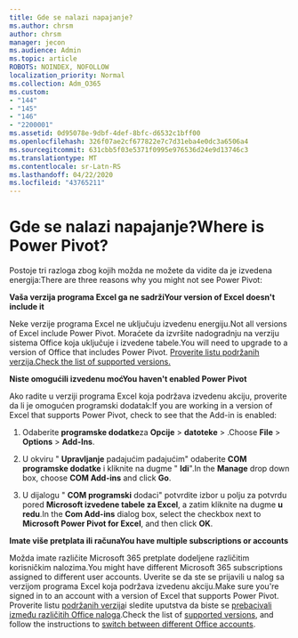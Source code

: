 ```yaml
---
title: Gde se nalazi napajanje?
ms.author: chrsm
author: chrsm
manager: jecon
ms.audience: Admin
ms.topic: article
ROBOTS: NOINDEX, NOFOLLOW
localization_priority: Normal
ms.collection: Adm_O365
ms.custom:
- "144"
- "145"
- "146"
- "2200001"
ms.assetid: 0d95078e-9dbf-4def-8bfc-d6532c1bff00
ms.openlocfilehash: 326f07ae2cf677822e7c7d31eba4e0dc3a6506a4
ms.sourcegitcommit: 631cbb5f03e5371f0995e976536d24e9d13746c3
ms.translationtype: MT
ms.contentlocale: sr-Latn-RS
ms.lasthandoff: 04/22/2020
ms.locfileid: "43765211"
---
```

# <a name="where-is-power-pivot"></a><span data-ttu-id="f2057-102">Gde se nalazi napajanje?</span><span class="sxs-lookup"><span data-stu-id="f2057-102">Where is Power Pivot?</span></span>

<span data-ttu-id="f2057-103">Postoje tri razloga zbog kojih možda ne možete da vidite da je izvedena energija:</span><span class="sxs-lookup"><span data-stu-id="f2057-103">There are three reasons why you might not see Power Pivot:</span></span>
  
<span data-ttu-id="f2057-104">**Vaša verzija programa Excel ga ne sadrži**</span><span class="sxs-lookup"><span data-stu-id="f2057-104">**Your version of Excel doesn't include it**</span></span>
  
<span data-ttu-id="f2057-105">Neke verzije programa Excel ne uključuju izvedenu energiju.</span><span class="sxs-lookup"><span data-stu-id="f2057-105">Not all versions of Excel include Power Pivot.</span></span> <span data-ttu-id="f2057-106">Moraćete da izvršite nadogradnju na verziju sistema Office koja uključuje i izvedene tabele.</span><span class="sxs-lookup"><span data-stu-id="f2057-106">You will need to upgrade to a version of Office that includes Power Pivot.</span></span> [<span data-ttu-id="f2057-107">Proverite listu podržanih verzija.</span><span class="sxs-lookup"><span data-stu-id="f2057-107">Check the list of supported versions.</span></span>](https://support.office.com/article/aa64e217-4b6e-410b-8337-20b87e1c2a4b.aspx)
  
<span data-ttu-id="f2057-108">**Niste omogućili izvedenu moć**</span><span class="sxs-lookup"><span data-stu-id="f2057-108">**You haven't enabled Power Pivot**</span></span>
  
<span data-ttu-id="f2057-109">Ako radite u verziji programa Excel koja podržava izvedenu akciju, proverite da li je omogućen programski dodatak:</span><span class="sxs-lookup"><span data-stu-id="f2057-109">If you are working in a version of Excel that supports Power Pivot, check to see that the Add-in is enabled:</span></span>
  
1. <span data-ttu-id="f2057-110">Odaberite **programske dodatke**za **Opcije** \> **datoteke** \> .</span><span class="sxs-lookup"><span data-stu-id="f2057-110">Choose **File** \> **Options** \> **Add-Ins**.</span></span>

2. <span data-ttu-id="f2057-111">U okviru " **Upravljanje** padajućim padajućim" odaberite **COM programske dodatke** i kliknite na dugme " **Idi**".</span><span class="sxs-lookup"><span data-stu-id="f2057-111">In the **Manage** drop down box, choose **COM Add-ins** and click **Go**.</span></span>

3. <span data-ttu-id="f2057-112">U dijalogu " **COM programski** dodaci" potvrdite izbor u polju za potvrdu pored **Microsoft izvedene tabele za Excel**, a zatim kliknite na dugme **u redu**.</span><span class="sxs-lookup"><span data-stu-id="f2057-112">In the **Com Add-ins** dialog box, select the checkbox next to **Microsoft Power Pivot for Excel**, and then click **OK**.</span></span>

<span data-ttu-id="f2057-113">**Imate više pretplata ili računa**</span><span class="sxs-lookup"><span data-stu-id="f2057-113">**You have multiple subscriptions or accounts**</span></span>
  
<span data-ttu-id="f2057-114">Možda imate različite Microsoft 365 pretplate dodeljene različitim korisničkim nalozima.</span><span class="sxs-lookup"><span data-stu-id="f2057-114">You might have different Microsoft 365 subscriptions assigned to different user accounts.</span></span> <span data-ttu-id="f2057-115">Uverite se da ste se prijavili u nalog sa verzijom programa Excel koja podržava izvedenu akciju.</span><span class="sxs-lookup"><span data-stu-id="f2057-115">Make sure you're signed in to an account with a version of Excel that supports Power Pivot.</span></span> <span data-ttu-id="f2057-116">Proverite listu [podržanih verzija](https://support.office.com/article/aa64e217-4b6e-410b-8337-20b87e1c2a4b.aspx)i sledite uputstva da biste se [prebacivali između različitih Office naloga](https://support.office.com/article/b9582171-fd1f-4284-9846-bdd72bb28426.aspx#BKMK_WebSwitchAccounts).</span><span class="sxs-lookup"><span data-stu-id="f2057-116">Check the list of [supported versions](https://support.office.com/article/aa64e217-4b6e-410b-8337-20b87e1c2a4b.aspx), and follow the instructions to [switch between different Office accounts](https://support.office.com/article/b9582171-fd1f-4284-9846-bdd72bb28426.aspx#BKMK_WebSwitchAccounts).</span></span>
